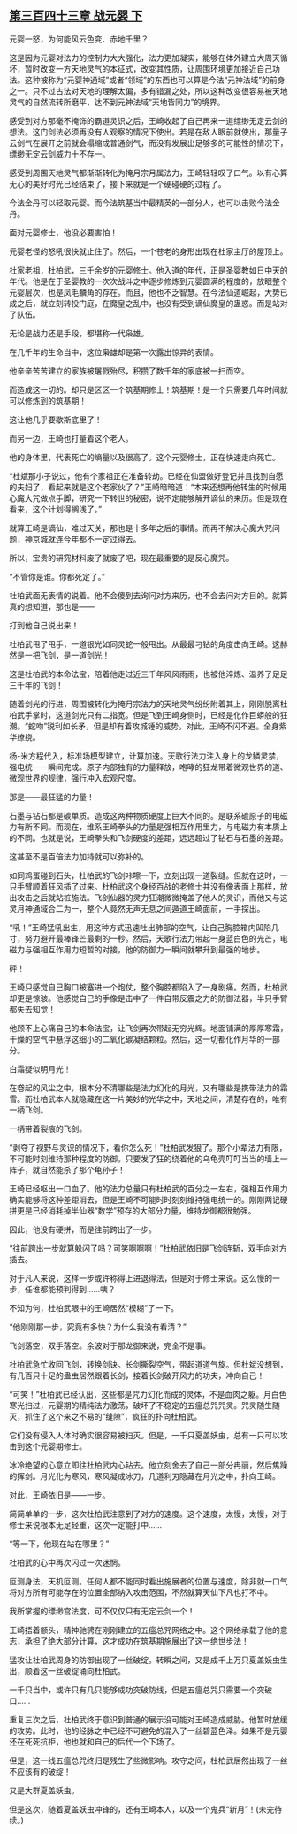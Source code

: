 ## [第三百四十三章 战元婴 下](https://www.xxbiquge.com/11_11207/8995769.html)


  元婴一怒，为何能风云色变、赤地千里？

  这是因为元婴对法力的控制力大大强化，法力更加凝实，能够在体外建立大周天循坏，暂时改变一方天地灵气的本征式，改变其性质，让周围环境更加接近自己功法。这种被称为“元婴神通域”或者“领域”的东西也可以算是今法“元神法域”的前身之一。只不过古法对天地的理解太偏，多有错漏之处，所以这种改变很容易被天地灵气的自然流转所磨平，达不到元神法域“天地皆同力”的境界。

  感受到对方那毫不掩饰的霸道灵识之后，王崎收起了自己再来一道缥缈无定云剑的想法。这门剑法必须再没有人观察的情况下使出。若是在敌人眼前就使出，那量子云剑气在展开之前就会塌缩成普通剑气，而没有发展出足够多的可能性的情况下，缥缈无定云剑威力十不存一。

  感受到周围天地灵气都渐渐转化为掩月宗月属法力，王崎轻轻叹了口气。以有心算无心的美好时光已经结束了，接下来就是一个硬碰硬的过程了。

  今法金丹可以轻取元婴。而今法筑基当中最精英的一部分人，也可以击败今法金丹。

  面对元婴修士，他没必要害怕！

  元婴老怪的怒吼很快就止住了。然后，一个苍老的身形出现在杜家主厅的屋顶上。

  杜家老祖，杜柏武，三千余岁的元婴修士。他入道的年代，正是圣婴教如日中天的年代。他是在于圣婴教的一次次战斗之中逐步修炼到元婴圆满的程度的，放眼整个元婴层次，也是凤毛麟角的存在。而且，他也不乏智慧。在今法仙道崛起，大势已成之后，就立刻转投门庭，在魔皇之乱中，也没有受到谪仙魔皇的蛊惑。而是站对了队伍。

  无论是战力还是手段，都堪称一代枭雄。

  在几千年的生命当中，这位枭雄却是第一次露出惊异的表情。

  他辛辛苦苦建立的家族被屠戮殆尽，积攒了数千年的家底被一扫而空。

  而造成这一切的。却只是区区一个筑基期修士！筑基期！是一个只需要几年时间就可以修炼到的筑基期！

  这让他几乎要歇斯底里了！

  而另一边，王崎也打量着这个老人。

  他的身体里，代表死亡的熵量以及很高了。这个元婴修士，正在快速走向死亡。

  “杜斌那小子说过，他有个家祖正在准备转劫。已经在仙盟做好登记并且找到自愿的夫妇了，看起来就是这个老家伙了？”王崎暗暗道：“本来还想再他转生的时候用心魔大咒做点手脚，研究一下转世的秘密，说不定能够解开谪仙的来历。但是现在看来，这个计划得搁浅了。”

  就算王崎是谪仙，难过天关，那也是十多年之后的事情。而再不解决心魔大咒问题，神京城就连今年都不一定过得去。

  所以，宝贵的研究材料废了就废了吧，现在最重要的是反心魔咒。

  “不管你是谁。你都死定了。”

  杜柏武面无表情的说着。他不会傻到去询问对方来历，也不会去问对方目的。就算真的想知道，那也是——

  打到他自己说出来！

  杜柏武甩了甩手，一道银光如同灵蛇一般甩出。从最最刁钻的角度击向王崎。这赫然是一把飞剑，是一道剑光！

  这是杜柏武的本命法宝，陪着他走过近三千年风风雨雨，也被他淬炼、温养了足足三千年的飞剑！

  随着剑光的行进，周围被转化为掩月宗法力的天地灵气纷纷附着其上，刚刚脱离杜柏武手掌时，这道剑光只有二指宽。但是飞到王崎身侧时，已经是化作巨蟒般的狂潮。“蛇吻”锐利如长矛，但是却有着攻城锤的威势。对此，王崎不闪不避。全身紫华缭绕。

  杨-米方程代入，标准场模型建立，计算加速。天歌行法力注入身上的龙鳞灵禁，强电统一一瞬间完成。原子内部独有的力量释放，咆哮的狂龙带着微观世界的道、微观世界的规律，强行冲入宏观尺度。

  那是——最狂猛的力量！

  石墨与钻石都是碳单质。造成这两种物质硬度上巨大不同的。是联系碳原子的电磁力有所不同。而现在，维系王崎拳头的力量是强相互作用里力，与电磁力有本质上的不同。也就是说，王崎拳头和飞剑硬度的差距，远远超过了钻石与石墨的差距。

  这甚至不是百倍法力加持就可以弥补的。

  如同鸡蛋碰到石头，杜柏武的飞剑咔嚓一下，立刻出现一道裂缝。但就在这时，一只手臂顺着狂风插了过来。杜柏武这个身经百战的老修士并没有像表面上那样，放出攻击之后就站桩施法。飞剑仙器的灵力狂潮微微掩盖了他人的灵识，而他又与这灵月神通域合二为一，整个人竟然无声无息之间遁道王崎面前，一手探出。

  “吼！”王崎猛吼出生，用这种方式迅速吐出肺部的空气，让自己胸腔箱内凹陷几寸，努力避开最棒锋芒最剩的一秒。然后，天歌行法力带起一身蓝白色的光芒，电磁力与强相互作用力短暂的对接，他的防御力一瞬间就攀升到最强的地步。

  砰！

  王崎只感觉自己胸口被塞进一个炮仗，整个胸腔都陷入了一身剧痛。然而，杜柏武却更是惊骇。他感觉自己的手像是击中了一件自带反震之力的防御法器，半只手臂都失去知觉！

  他顾不上心痛自己的本命法宝，让飞剑再次带起无穷光辉。地面铺满的厚厚寒霜，干燥的空气中悬浮这细小的二氧化碳凝结颗粒。然后，这一切都化作月华的一部分。

  白霜疑似明月光！

  在卷起的风尘之中，根本分不清哪些是法力幻化的月光，又有哪些是携带法力的霜雪。而杜柏武本人就隐藏在这一片美妙的光华之中，天地之间，清楚存在的，唯有一柄飞剑。

  一柄带着裂痕的飞剑。

  “剥夺了视野与灵识的情况下，看你怎么死！”杜柏武发狠了。那个小辈法力有限，不可能时刻维持那种程度的防御。只要发了狂的绕着他的乌龟壳叮叮当当的墙上一阵子，就自然能杀了那个龟孙子！

  王崎已经呕出一口血了。他的法力总量只有杜柏武的百分之一左右，强相互作用力确实能够将这种差距消去，但是王崎不可能时时刻刻维持强电统一的。刚刚两记硬拼更是已经消耗掉半仙器“数学”预存的大部分力量，维持龙御都很勉强。

  因此，他没有硬拼，而是往前跨出了一步。

  “往前跨出一步就算躲闪了吗？可笑啊啊啊！”杜柏武依旧是飞剑连斩，双手向对方插去。

  对于凡人来说，这样一步或许称得上进退得法，但是对于修士来说。这么慢的一步，任谁都能预判得到……咦？

  不知为何，杜柏武眼中的王崎居然“模糊”了一下。

  “他刚刚那一步，究竟有多快？为什么我没有看清？”

  飞剑落空，双手落空。余波对于那龙御来说，完全不是事。

  杜柏武急忙收回飞剑，转换剑诀。长剑撕裂空气，带起道道气旋。但杜斌没想到，有几百只十足的蛊虫居然跟着长剑，接着长剑破开风力的功夫，冲向自己！

  “可笑！”杜柏武已经认出，这些都是咒力幻化而成的灵体，不是血肉之躯。月白色寒光扫过，元婴期的精纯法力激荡，破坏了不稳定的五瘟总咒咒灵。咒灵随生随灭，抓住了这个来之不易的“缝隙”，疯狂的扑向杜柏武。

  它们没有侵入人体时确实很容易被扫灭。但是，一千只夏盖妖虫，总有一只可以攻击到这个元婴期修士。

  冰冷绝望的心意立即往杜柏武内心钻去。他立刻舍去了自己一部分冉丽，然后焦躁的挥剑。月光化为寒风，寒风凝成冰刀，几道利刃隐藏在月光之中，扑向王崎。

  对此，王崎依旧是——一步。

  简简单单的一步，这次杜柏武注意到了对方的速度。这个速度，太慢，太慢，对于修士来说根本无足轻重，这次一定能打中……

  “等一下，他现在站在哪里？”

  杜柏武的心中再次闪过一次迷惘。

  叵测身法，天机叵测。任何人都不能同时看出施展者的位置与速度，除非就一口气将对方所有可能存在的位置全部纳入攻击范围，不然就算天仙下凡也打不中。

  我所掌握的缥缈宫法度，可不仅仅只有无定云剑一个！

  王崎捂着额头，精神驰骋在刚刚建立的五瘟总咒网络之中。这个网络承载了他的意志，承担了绝大部分计算，这才成功在筑基期施展出了这一绝世步法！

  猛攻让杜柏武周身的防御出现了一丝破绽。转瞬之间，又是成千上万只夏盖妖虫生出，顺着这一丝破绽涌向杜柏武。

  一千只当中，或许只有几只能够成功突破防线，但是五瘟总咒只需要一个突破口……

  重复三次之后，杜柏武终于意识到普通的展示没可能对王崎造成威胁。他暂时放缓的攻势。此时，他的经脉之中已经不可避免的混入了一丝碧蓝色泽。如果不是元婴还在死死抗拒，他也就和自己的后代一个下场了。

  但是，这一线五瘟总咒终归是残生了些微影响。攻守之间，杜柏武居然出现了一丝不应该有的破绽！

  又是大群夏盖妖虫。

  但是这次，随着夏盖妖虫冲锋的，还有王崎本人，以及一个鬼兵“新月”！(未完待续。)
